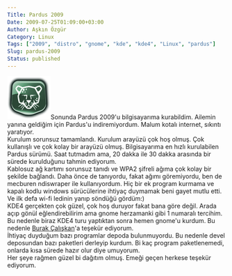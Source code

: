 ```yaml
---
Title: Pardus 2009
Date: 2009-07-25T01:09:00+03:00
Author: Aşkın Özgür
Category: Linux
Tags: ["2009", "distro", "gnome", "kde", "kde4", "Linux", "pardus"]
Slug: pardus-2009
Status: published
---
```


![Pardus](/uploads/2009/05/pardus.png "Pardus")Sonunda Pardus 2009'u bilgisayarıma kurabildim. Ailemin yanına geldiğim için Pardus'u indiremiyordum. Malum kotalı internet, sıkıntı yaratıyor.  
Kurulum sorunsuz tamamlandı. Kurulum arayüzü çok hoş olmuş. Çok kullanışlı ve çok kolay bir arayüzü olmuş. Bilgisayarıma en hızlı kurulabilen Pardus sürümü. Saat tutmadım ama, 20 dakka ile 30 dakka arasında bir sürede kurulduğunu tahmin ediyorum.  
Kablosuz ağ kartımı sorunsuz tanıdı ve WPA2 şifreli ağıma çok kolay bir şekilde bağlandı. Daha önce de tanıyordu, fakat ağımı göremiyordu, ben de mecburen ndiswraper ile kullanıyordum. Hiç bir ek program kurmama ve kapalı kodlu windows sürücülerine ihtiyaç duymamak beni gayet mutlu etti. Ve ilk defa wi-fi ledinin yanıp söndüğü gördüm:)  
KDE4 gerçekten çok güzel, çok hoş duruyor fakat bana göre değil. Arada açıp gönül eğlendirebilirim ama gnome herzamanki gibi 1 numaralı tercihim. Bu nedenle biraz KDE4 turu yaptıktan sonra hemen gnome'u kurdum. Bu nedenle [Burak Çalışkan](http://code.google.com/p/pardus-gnome-project/)'a teşekür ediyorum.  
İhtiyaç duyduğum bazı programlar depoda bulunmuyordu. Bu nedenle devel deposundan bazı paketleri derleyip kurdum. Bi kaç program paketlenemedi, onlarda kısa sürede hazır olur diye umuyorum.  
Her şeye rağmen güzel bi dağıtım olmuş. Emeği geçen herkese teşekür ediyorum.

<!--more-->
